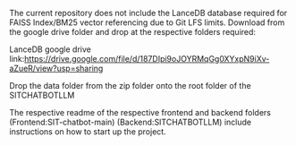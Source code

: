 The current repository does not include the LanceDB database required for FAISS Index/BM25 vector referencing due to Git LFS limits. Download from the google drive folder and drop at the respective folders required:

LanceDB google drive link:https://drive.google.com/file/d/187DIpi9oJOYRMqGg0XYxpN9iXv-aZueR/view?usp=sharing

Drop the data folder from the zip folder onto the root folder of the SITCHATBOTLLM

The respective readme of the respective frontend and backend folders (Frontend:SIT-chatbot-main) (Backend:SITCHATBOTLLM) include instructions on how to start up the project.
